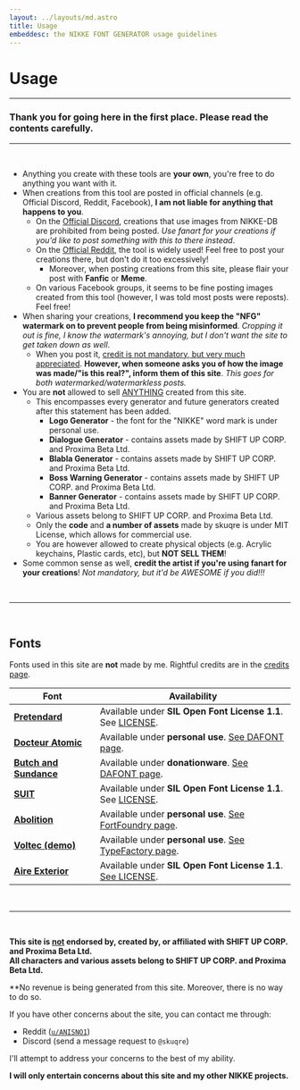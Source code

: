 ```yaml
---
layout: ../layouts/md.astro
title: Usage
embeddesc: the NIKKE FONT GENERATOR usage guidelines
---
```


# Usage

---

### Thank you for going here in the first place. Please read the contents carefully.

---
<br>

- Anything you create with these tools are **your own**, you're free to do anything you want with it.
- When creations from this tool are posted in official channels (e.g. Official Discord, Reddit, Facebook), **I am not liable for anything that happens to you**.
    - On the [Official Discord](https://discord.gg/nikke-en), creations that use images from NIKKE-DB are prohibited from being posted. *Use fanart for your creations if you'd like to post something with this to there instead*.
    - On the [Official Reddit](https://reddit.com/r/NikkeMobile), the tool is widely used! Feel free to post your creations there, but don't do it too excessively!
        - Moreover, when posting creations from this site, please flair your post with **Fanfic** or **Meme**.
    - On various Facebook groups, it seems to be fine posting images created from this tool (however, I was told most posts were reposts). Feel free!
- When sharing your creations, **I recommend you keep the "NFG" watermark on to prevent people from being misinformed**. *Cropping it out is fine, I know the watermark's annoying, but I don't want the site to get taken down as well*.
    - When you post it, <u>credit is not mandatory, but very much appreciated</u>. **However, when someone asks you of how the image was made/"is this real?", inform them of this site**. *This goes for both watermarked/watermarkless posts.*
- You are **not** allowed to sell <u>ANYTHING</u> created from this site.
    - This encompasses every generator and future generators created after this statement has been added.
        - **Logo Generator** - the font for the "NIKKE" word mark is under personal use.
        - **Dialogue Generator** - contains assets made by SHIFT UP CORP. and Proxima Beta Ltd.
        - **Blabla Generator** - contains assets made by SHIFT UP CORP. and Proxima Beta Ltd.
        - **Boss Warning Generator** - contains assets made by SHIFT UP CORP. and Proxima Beta Ltd.
        - **Banner Generator** - contains assets made by SHIFT UP CORP. and Proxima Beta Ltd.
    - Various assets belong to SHIFT UP CORP. and Proxima Beta Ltd.
    - Only the **code** and **a number of assets** made by skuqre is under MIT License, which allows for commercial use.
    - You are however allowed to create physical objects (e.g. Acrylic keychains, Plastic cards, etc), but **NOT SELL THEM**!
- Some common sense as well, **credit the artist if you're using fanart for your creations**! *Not mandatory, but it'd be AWESOME if you did!!!*

<br>

---
<br>

## Fonts

Fonts used in this site are **not** made by me. Rightful credits are in the [credits page](/nikke-font-generator/credits).

| Font | Availability |
| --- | --- |
| [**Pretendard**](https://cactus.tistory.com/306) | Available under **SIL Open Font License 1.1**. See [LICENSE](https://github.com/orioncactus/pretendard/blob/main/LICENSE). |
| [**Docteur Atomic**](https://www.dafont.com/docteur-atomic.font) | Available under **personal use**. [See DAFONT page](https://www.dafont.com/docteur-atomic.font). |
| [**Butch and Sundance**](https://www.dafont.com/butch-sundance.font) | Available under **donationware**. [See DAFONT page](https://www.dafont.com/butch-sundance.font).  |
| [**SUIT**](https://sun.fo/suit/) | Available under **SIL Open Font License 1.1**. See [LICENSE](https://scripts.sil.org/OFL).  |
| [**Abolition**](https://fortfoundry.com/fonts/abolition) | Available under **personal use**. [See FortFoundry page](https://fortfoundry.com/fonts/abolition). |
| [**Voltec (demo)**](https://typefactory.co/product/voltec-futuristic-typeface/) | Available under **personal use**. [See TypeFactory page](https://typefactory.co/product/voltec-futuristic-typeface/). |
| [**Aire Exterior**](https://www.dafont.com/aire-exterior.font) | Available under **SIL Open Font License 1.1**. [See LICENSE](https://notabug.org/HarvettFox96/ttf-aireexterior/src/master/LICENSE). |

<br>

---
<br>

**This site is <u>not</u> endorsed by, created by, or affiliated with SHIFT UP CORP. and Proxima Beta Ltd.**<br>
**All characters and various assets belong to SHIFT UP CORP. and Proxima Beta Ltd.**

**No revenue is being generated from this site. Moreover, there is no way to do so.

If you have other concerns about the site, you can contact me through:
- Reddit ([`u/ANISNO1`](https://reddit.com/u/ANISNO1))
- Discord (send a message request to `@skuqre`)

I'll attempt to address your concerns to the best of my ability.

**I will only entertain concerns about this site and my other NIKKE projects.**

<br>